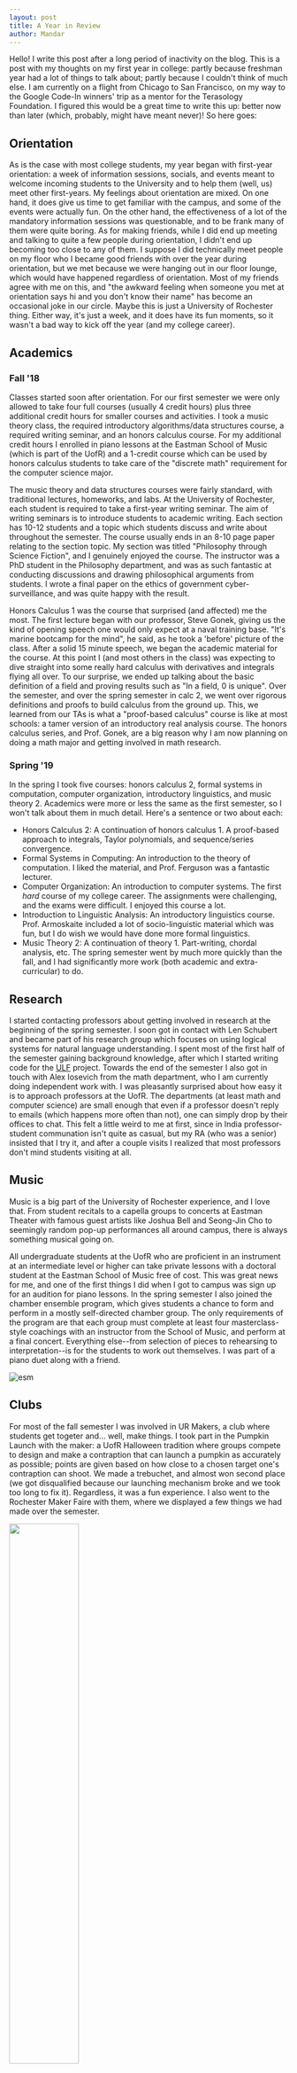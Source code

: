 ```yaml
---
layout: post
title: A Year in Review
author: Mandar
---
```


Hello! I write this post after a long period of inactivity on the blog. This is
a post with my thoughts on my first year in college: partly because freshman
year had a lot of things to talk about; partly because I couldn't think of much
else. I am currently on a flight from Chicago to San Francisco, on my way to the
Google Code-In winners' trip as a mentor for the Terasology Foundation. I figured
this would be a great time to write this up: better now than later (which,
probably, might have meant never)! So here goes:

## Orientation

As is the case with most college students, my year began with first-year
orientation: a week of information sessions, socials, and events meant to
welcome incoming students to the University and to help them (well, us) meet
other first-years. My feelings about orientation are mixed. On one hand, it does
give us time to get familiar with the campus, and some of the events were
actually fun. On the other hand, the effectiveness of a lot of the mandatory
information sessions was questionable, and to be frank many of them were quite
boring. As for making friends, while I did end up meeting and talking to quite a
few people during orientation, I didn't end up becoming too close to any of
them. I suppose I did technically meet people on my floor who I became good
friends with over the year during orientation, but we met because we were
hanging out in our floor lounge, which would have happened regardless of
orientation. Most of my friends agree with me on this, and "the awkward feeling when
someone you met at orientation says hi and you don't know their name" has become
an occasional joke in our circle. Maybe this is just a University of Rochester
thing. Either way, it's just a week, and it does have its fun
moments, so it wasn't a bad way to kick off the year (and my college career).

## Academics

### Fall '18

Classes started soon after orientation. For our first semester we were only
allowed to take four full courses (usually 4 credit hours) plus three additional
credit hours for smaller courses and activities. I took a music theory class,
the required introductory algorithms/data structures course, a required writing
seminar, and an honors calculus course. For my additional credit hours I
enrolled in piano lessons at the Eastman School of Music (which is part of the
UofR) and a 1-credit course which can be used by honors calculus students to
take care of the "discrete math" requirement for the computer science major.

The music theory and data structures courses were fairly standard, with
traditional lectures, homeworks, and labs.
At the University of Rochester, each student is required to take a
first-year writing seminar. The aim of writing seminars is to introduce
students to academic writing. Each section has 10-12 students and a
topic which students discuss and write about throughout the semester. The course
usually ends in an 8-10 page paper relating to the section topic. My section was
titled "Philosophy through Science Fiction", and I genuinely enjoyed the course. The
instructor was a PhD student in the Philosophy department, and was as such
fantastic at conducting discussions and drawing philosophical arguments from
students. I wrote a final paper on the ethics of government cyber-surveillance,
and was quite happy with the result.

Honors Calculus 1 was the course that surprised (and affected) me the most. The
first lecture began with our professor, Steve Gonek, giving us the kind of
opening speech one would only expect at a naval training base. "It's
marine bootcamp for the mind", he said, as he took a 'before' picture of the
class. After a solid 15 minute speech, we began the academic material for the
course. At this point I (and most others in the class) was expecting to dive
straight into some really hard calculus with derivatives and integrals flying
all over. To our surprise, we ended up talking about the basic definition of a
field and proving results such as "In a field, 0 is unique". Over the semester,
and over the spring semester in calc 2, we went over rigorous definitions and
proofs to build calculus from the ground up. This, we learned from our TAs is
what a "proof-based calculus" course is like at most schools: a tamer version of
an introductory real analysis course. The honors calculus series, and Prof.
Gonek, are a big reason why I am now planning on doing a math major and getting
involved in math research.

### Spring '19

In the spring I took five courses: honors calculus 2, formal systems in
computation, computer organization, introductory linguistics, and music theory 2.
Academics were more or less the same as the first semester, so I won't talk
about them in much detail. Here's a sentence or two about each:
* Honors Calculus 2: A continuation of honors calculus 1. A
  proof-based approach to integrals, Taylor polynomials, and sequence/series
  convergence.
* Formal Systems in Computing: An introduction to the theory of
  computation. I liked the material, and Prof. Ferguson was a fantastic
  lecturer.
* Computer Organization: An introduction to computer systems. The
  first _hard_ course of my college career. The assignments were challenging,
  and the exams were difficult. I enjoyed this course a lot.
* Introduction to Linguistic Analysis: An introductory linguistics
  course. Prof. Armoskaite included a lot of socio-linguistic material which was
  fun, but I do wish we would have done more formal linguistics.
* Music Theory 2: A continuation of theory 1. Part-writing, chordal
  analysis, etc.
The spring semester went by much more quickly than the fall, and I had
significantly more work (both academic and extra-curricular) to do.

## Research

I started contacting professors about getting involved in research at the
beginning of the spring semester. I soon got in contact with Len Schubert
and became part of his research group which focuses on using logical systems for
natural language understanding. I spent most of the first half of the semester
gaining background knowledge, after which I started writing code for the
[ULF](http://www.cs.rochester.edu/u/gkim21/ulf/) project. Towards the end of the
semester I also got in touch with Alex Iosevich from the math department, who I
am currently doing independent work with. I was pleasantly surprised about how
easy it is to approach professors at the UofR. The departments (at least math
and computer science) are small enough that even if a professor doesn't reply to
emails (which happens more often than not), one can simply drop by their offices to
chat. This felt a little weird to me at first, since in India professor-student
communation isn't quite as casual, but my RA (who was a senior) insisted that I
try it, and after a couple visits I realized that most professors don't mind
students visiting at all.

## Music

Music is a big part of the University of Rochester experience, and I love that.
From student recitals to a capella groups to concerts at Eastman Theater with
famous guest artists like Joshua Bell and Seong-Jin Cho to seemingly random
pop-up performances all around campus, there is always something musical going on.

All undergraduate students at the UofR who are proficient in an instrument at an
intermediate level or higher can take private lessons with a doctoral student at
the Eastman School of Music free of cost. This was great news for me, and
one of the first things I did when I got to campus was sign up for an audition
for piano lessons. In the spring semester I also joined the chamber ensemble
program, which gives students a chance to form and perform in a mostly
self-directed chamber group. The only requirements of the program are that each
group must complete at least four masterclass-style coachings with an instructor
from the School of Music, and perform at a final concert. Everything else--from
selection of pieces to rehearsing to interpretation--is for the students to work
out themselves. I was part of a piano duet along with a friend.

![esm](https://i.imgur.com/PEhjIqe.jpg)

## Clubs

For most of the fall semester I was involved in UR Makers, a club where students
get togeter and... well, make things. I took part in the Pumpkin Launch with the
maker: a UofR Halloween tradition where groups compete to design and make a
contraption that can launch a pumpkin as accurately as possible; points are
given based on how close to a chosen target one's contraption can shoot. We made
a trebuchet, and almost won second place (we got disqualified because our
launching mechanism broke and we took too long to fix it). Regardless, it was a
fun experience. I also went to the Rochester Maker Faire with them, where we
displayed a few things we had made over the semester.

<img src="https://i.imgur.com/n91gIVZ.jpg?" width="50%">

In spring, I wasn't quite as involved with the Makers as I would have liked
because of my increased course-load and other activities. I did, however, become
very involed in a new club named UR Splash. UR Splash, modelled after MIT ESP,
is aimed at getting high school students in the Greater Rochester Area excited
about higher education by holding educational programs at the Universityi (or
potentially also at schools). Towards the end of March we held our first Splash
Day, where we invited students from high schools around Rochester to campus to
take hour-long classes taught by UofR undergraduates. Because of how new student
organizations are approved at the University, we were forced to hold the program
on March 30, which was much earlier than we would have liked. Fortunately, we
managed to pull off an event we were decently happy with (the short timeframe
meant we couldn't do as much outreach, and so the program was a lot smaller than
intended), and which was enough to secure student club status for UR Splash. At
the end of the semester, I was elected to be the vice-president for Splash for
the coming year. I'm excited for the coming semesters and the programs we plan
to host during them: look out for blog posts about those :)

## Campus Life

The University of Rochester, as I learned quite quickly, has a very close-knit
community. Despite having around 6000 students across all departments and
schools, the school has a "small school feel". I quite like this, although I do
sometimes wonder what a being in a larger school would be like. Rochester as a
city isn't too big, but is still big enough to have almost everything you would
need as a student. It is also very close to a lot of scenic destinations and
national parks and, as I have learned recently, a large network of bike trails.

As a first-year I found the residential life student staff on my floor very
helpful to have. Each first-year hall has a residential advisor (RA), a
first-year fellow, and a D'Lion, each of which is an undergraduate student. The
RA is supposed to help students with residential life procedures and such, the
fellow is there for academic support, and the D'Lion is there to "incorporate
school spirit in the hall" (classic UofR language... Meliora). In practice, the
staff on my floor were less "ResLife people" and more "great friends who you can
take advice from". I especially became good friends with our D'Lion.
As a fellow FOSS and computer science enthusiast, I spent many late
nights with him (usually also with a couple other friends) chatting in the lounge
for hours. He did instil in us a regard for the beautiful creature that is the
groundboi (UR lingo for groundhog. We believe they are far superior to and
should replace our mascot, the Yellowjacket, who we hate), which I suppose
does count as "school spirit", so that's a job well done, I guess.

I'm not sure how one concludes a blog post such as this one. "The year was
great"? "Looking forward to 3 more"? Regardless, the plane I'm in is about to
start its descent into San Francisco, and I am going to be asked to stow away my
laptop at any moment now. So here's a generic picture of Rush Rhees Library on a
winter's day to end the post. Meliora!

![meliora](https://i.imgur.com/E20RQfM.jpg)
